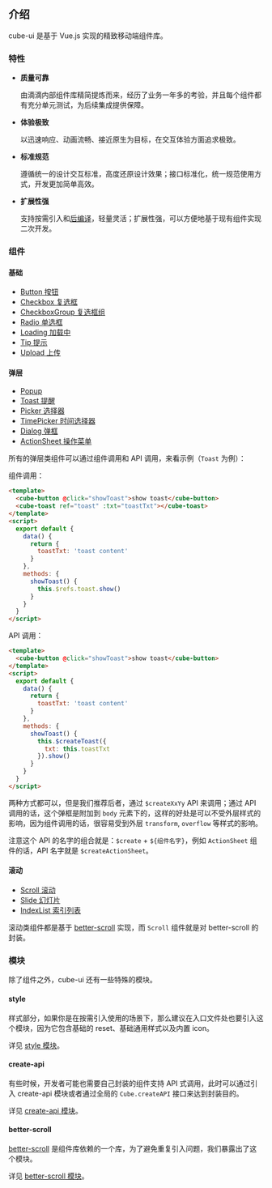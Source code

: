 ## 介绍

cube-ui 是基于 Vue.js 实现的精致移动端组件库。

### 特性

- **质量可靠**

   由滴滴内部组件库精简提炼而来，经历了业务一年多的考验，并且每个组件都有充分单元测试，为后续集成提供保障。

- **体验极致**

   以迅速响应、动画流畅、接近原生为目标，在交互体验方面追求极致。

- **标准规范**

  遵循统一的设计交互标准，高度还原设计效果；接口标准化，统一规范使用方式，开发更加简单高效。

- **扩展性强**

  支持按需引入和[后编译](#/zh-CN/docs/post-compile)，轻量灵活；扩展性强，可以方便地基于现有组件实现二次开发。

### 组件

#### 基础

- [Button 按钮](#/zh-CN/docs/button)
- [Checkbox 复选框](#/zh-CN/docs/checkbox)
- [CheckboxGroup 复选框组](#/zh-CN/docs/checkbox-group)
- [Radio 单选框](#/zh-CN/docs/radio)
- [Loading 加载中](#/zh-CN/docs/loading)
- [Tip 提示](#/zh-CN/docs/tip)
- [Upload 上传](#/zh-CN/docs/upload)

#### 弹层

- [Popup](#/zh-CN/docs/popup)
- [Toast 提醒](#/zh-CN/docs/toast)
- [Picker 选择器](#/zh-CN/docs/picker)
- [TimePicker 时间选择器](#/zh-CN/docs/time-picker)
- [Dialog 弹框](#/zh-CN/docs/dialog)
- [ActionSheet 操作菜单](#/zh-CN/docs/action-sheet)

所有的弹层类组件可以通过组件调用和 API 调用，来看示例（`Toast` 为例）：

组件调用：

```html
<template>
  <cube-button @click="showToast">show toast</cube-button>
  <cube-toast ref="toast" :txt="toastTxt"></cube-toast>
</template>
<script>
  export default {
    data() {
      return {
        toastTxt: 'toast content'
      }
    },
    methods: {
      showToast() {
        this.$refs.toast.show()
      }
    }
  }
</script>
```

API 调用：

```html
<template>
  <cube-button @click="showToast">show toast</cube-button>
</template>
<script>
  export default {
    data() {
      return {
        toastTxt: 'toast content'
      }
    },
    methods: {
      showToast() {
        this.$createToast({
          txt: this.toastTxt
        }).show()
      }
    }
  }
</script>
```

两种方式都可以，但是我们推荐后者，通过 `$createXxYy` API 来调用；通过 API 调用的话，这个弹框是附加到 `body` 元素下的，这样的好处是可以不受外层样式的影响，因为组件调用的话，很容易受到外层 `transform`, `overflow` 等样式的影响。

注意这个 API 的名字的组合就是：`$create` + `${组件名字}`，例如 `ActionSheet` 组件的话，API 名字就是 `$createActionSheet`。

#### 滚动

- [Scroll 滚动](#/zh-CN/docs/scroll)
- [Slide 幻灯片](#/zh-CN/docs/slide)
- [IndexList 索引列表](#/zh-CN/docs/index-list)

滚动类组件都是基于 [better-scroll](https://github.com/ustbhuangyi/better-scroll) 实现，而 `Scroll` 组件就是对 better-scroll 的封装。

### 模块

除了组件之外，cube-ui 还有一些特殊的模块。

#### style

样式部分，如果你是在按需引入使用的场景下，那么建议在入口文件处也要引入这个模块，因为它包含基础的 reset、基础通用样式以及内置 icon。

详见 [style 模块](#/zh-CN/docs/style)。

#### create-api

有些时候，开发者可能也需要自己封装的组件支持 API 式调用，此时可以通过引入 create-api 模块或者通过全局的 `Cube.createAPI` 接口来达到封装目的。

详见 [create-api 模块](#/zh-CN/docs/create-api)。

#### better-scroll

[better-scroll](https://github.com/ustbhuangyi/better-scroll) 是组件库依赖的一个库，为了避免重复引入问题，我们暴露出了这个模块。

详见 [better-scroll 模块](#/zh-CN/docs/better-scroll)。
